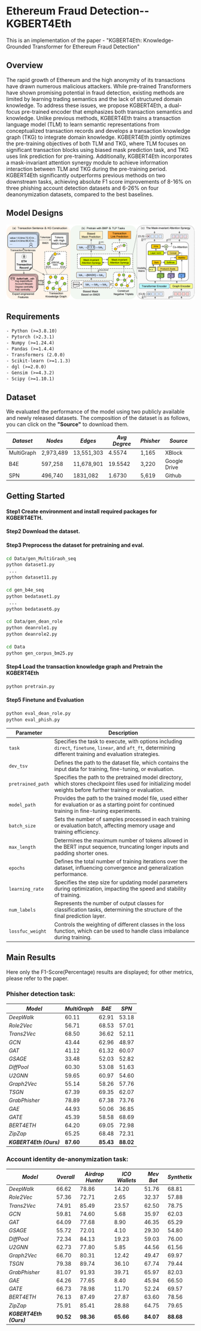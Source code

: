 # Ethereum Fraud Detection--KGBERT4Eth
This is an implementation of the paper - "KGBERT4Eth: Knowledge-Grounded Transformer for Ethereum Fraud Detection"
## Overview
The rapid growth of Ethereum and the high anonymity of its transactions have drawn numerous malicious attackers. While pre-trained Transformers have shown promising potential in fraud detection, existing methods are limited by learning trading semantics and the lack of structured domain knowledge. To address these issues, we propose KGBERT4Eth, a dual-focus pre-trained encoder that emphasizes both transaction semantics and knowledge. Unlike previous methods, KGBERT4Eth trains a transaction language model (TLM) to learn semantic representations from conceptualized transaction records and develops a transaction knowledge graph (TKG) to integrate domain knowledge. KGBERT4Eth jointly optimizes the pre-training objectives of both TLM and TKG, where TLM focuses on significant transaction blocks using biased mask prediction task, and TKG uses link prediction for pre-training. Additionally, KGBERT4Eth incorporates a mask-invariant attention synergy module to achieve information interaction between TLM and TKG during the pre-training period. KGBERT4Eth significantly outperforms previous methods on two downstream tasks, achieving absolute F1 score improvements of 8-16% on three phishing account detection datasets and 6-26% on four deanonymization datasets, compared to the best baselines. 
## Model Designs
![image](https://github.com/KGBERT4Eth/KGBERT4ETH/blob/main/framwork.png)


## Requirements

```
- Python (>=3.8.10)
- Pytorch (>2.3.1)
- Numpy (>=1.24.4)
- Pandas (>=1.4.4)
- Transformers (2.0.0)
- Scikit-learn (>=1.1.3)
- dgl (>=2.0.0)
- Gensim (>=4.3.2)
- Scipy (>=1.10.1)
```

## Dataset

We evaluated the performance of the model using two publicly available and newly released datasets. The composition of the dataset is as follows, you can click on the **"Source"** to download them.

| *Dataset*        | *Nodes*      | *Edges*       | *Avg Degree*   |*Phisher* | *Source*  |
| ---------------- | ------------- | -------------- | -------------- |------- |---------- |
| MultiGraph       |  2,973,489    |  13,551,303    |  4.5574        | 1,165  |  XBlock     |
| B4E              |  597,258      |  11,678,901    |  19.5542       | 3,220  |  Google Drive   |
| SPN  |  496,740      |  1831,082      |  1.6730        | 5,619  |    Github       |

## Getting Started 
#### Step1 Create environment and install required packages for KGBERT4ETH.
#### Step2 Download the dataset.
#### Step3 Preprocess the dataset for pretraining and eval.
```sh
cd Data/gen_MultiGraoh_seq
python dataset1.py
 ...
python dataset11.py

cd gen_b4e_seq
python bedataset1.py
 ...
python bedataset6.py

cd Data/gen_dean_role
python deanrole1.py
python deanrole2.py

cd Data
python gen_corpus_bm25.py
```
#### Step4 Load the transaction knowledge graph and Pretrain the KGBERT4Eth
```sh
python pretrain.py
```
#### Step5 Finetune and Evaluation
```sh
python eval_dean_role.py
python eval_phish.py
```

| Parameter         | Description |
|------------------|-------------|
| `task`          | Specifies the task to execute, with options including `direct`, `finetune`, `linear`, and `aft_ft`, determining different training and evaluation strategies. |
| `dev_tsv`       | Defines the path to the dataset file, which contains the input data for training, fine-tuning, or evaluation. |
| `pretrained_path` | Specifies the path to the pretrained model directory, which stores checkpoint files used for initializing model weights before further training or evaluation. |
| `model_path`    | Provides the path to the trained model file, used either for evaluation or as a starting point for continued training in fine-tuning experiments. |
| `batch_size`    | Sets the number of samples processed in each training or evaluation batch, affecting memory usage and training efficiency. |
| `max_length`    | Determines the maximum number of tokens allowed in the BERT input sequence, truncating longer inputs and padding shorter ones. |
| `epochs`        | Defines the total number of training iterations over the dataset, influencing convergence and generalization performance. |
| `learning_rate` | Specifies the step size for updating model parameters during optimization, impacting the speed and stability of training. |
| `num_labels`    | Represents the number of output classes for classification tasks, determining the structure of the final prediction layer. |
| `lossfuc_weight` | Controls the weighting of different classes in the loss function, which can be used to handle class imbalance during training. |





## Main Results

Here only the F1-Score(Percentage) results are displayed; for other metrics, please refer to the paper.
### Phisher detection task: 
| *Model*              | *MultiGraph* | *B4E*     | *SPN*     |
| -------------------- | ------------ | --------- | --------- |
| *DeepWalk*          | 60.11        | 62.91     | 53.18     | 
| *Role2Vec*         | 56.71        | 68.53     | 57.01     | 
| *Trans2Vec*       | 68.50        | 36.62     | 52.11     | 
| *GCN*              | 43.44        | 62.96     | 48.97     | 
| *GAT*               | 41.12        | 61.32     | 60.07     | 
| *GSAGE*            | 33.48        | 52.03     | 52.82     | 
| *DiffPool*         | 60.30        | 53.08     | 51.63     | 
| *U2GNN*            | 59.65        | 60.97     | 54.60     | 
| *Graph2Vec*        | 55.14        | 58.26     | 57.76     | 
| *TSGN*             | 67.39        | 69.35     | 62.07     | 
| *GrabPhisher*      | 78.89        | 67.38     | 73.76     | 
| *GAE*              | 44.93        | 50.06     | 36.85     | 
| *GATE*             | 45.39        | 58.58     | 68.69     | 
| *BERT4ETH*         | 64.20        | 69.05     | 72.98     | 
| *ZipZap*           | 65.25        | 68.48     | 72.31     | 
| ***KGBERT4Eth (Ours)*** | **87.60**    | **85.43** | **88.02** |

### Account identity de-anonymization task: 
| *Model*              | *Overall* | *Airdrop Hunter* | *ICO Wallets* | *Mev Bot* | *Synthetix* |
| -------------------- | --------- | ---------------- | ------------- | --------- | ----------- |
| *DeepWalk*          | 66.62     | 78.86            | 14.20         | 51.76     | 68.81       |
| *Role2Vec*          | 57.36     | 72.71            | 2.65          | 32.37     | 57.88       |
| *Trans2Vec*         | 74.91     | 85.49            | 23.57         | 62.50     | 78.75       |
| *GCN*               | 59.81     | 74.60            | 5.68          | 35.97     | 62.03       |
| *GAT*               | 64.09     | 77.68            | 8.90          | 46.35     | 65.29       |
| *GSAGE*             | 55.72     | 72.01            | 4.10          | 29.30     | 54.80       |
| *DiffPool*          | 72.34     | 84.13            | 19.23         | 59.03     | 76.00       |
| *U2GNN*             | 62.73     | 77.80            | 5.85          | 44.56     | 61.56       |
| *Graph2Vec*         | 66.70     | 80.31            | 12.42         | 49.47     | 69.97       |
| *TSGN*              | 79.38     | 89.74            | 36.10         | 67.74     | 79.44       |
| *GrabPhisher*       | 81.07     | 91.93            | 39.71         | 65.97     | 82.03       |
| *GAE*               | 64.26     | 77.65            | 8.40          | 45.94     | 66.50       |
| *GATE*              | 66.73     | 78.98            | 11.70         | 52.24     | 69.57       |
| *BERT4ETH*          | 76.13     | 87.49            | 27.87         | 63.60     | 78.56       |
| *ZipZap*            | 75.91     | 85.41            | 28.88         | 64.75     | 79.65       |
| ***KGBERT4Eth (Ours)*** | **90.52** | **98.36**        | **65.66**     | **84.07** | **88.68** |

